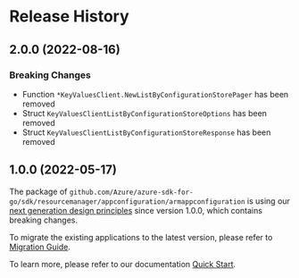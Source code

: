 # Release History

## 2.0.0 (2022-08-16)
### Breaking Changes

- Function `*KeyValuesClient.NewListByConfigurationStorePager` has been removed
- Struct `KeyValuesClientListByConfigurationStoreOptions` has been removed
- Struct `KeyValuesClientListByConfigurationStoreResponse` has been removed


## 1.0.0 (2022-05-17)

The package of `github.com/Azure/azure-sdk-for-go/sdk/resourcemanager/appconfiguration/armappconfiguration` is using our [next generation design principles](https://azure.github.io/azure-sdk/general_introduction.html) since version 1.0.0, which contains breaking changes.

To migrate the existing applications to the latest version, please refer to [Migration Guide](https://aka.ms/azsdk/go/mgmt/migration).

To learn more, please refer to our documentation [Quick Start](https://aka.ms/azsdk/go/mgmt).